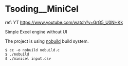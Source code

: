 # Tsoding__MiniCel
ref:  YT  https://www.youtube.com/watch?v=GrG5_U0NHKk

Simple Excel engine without UI

The project is using 
[nobuild](https://github.com/tsoding/nobuild) build system.

```console
$ cc -o nobuild nobuild.c 
$ ./nobuild 
$ ./minicel input.csv
```
